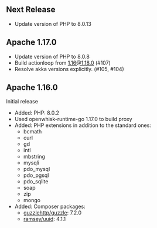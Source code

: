<!--
#
# Licensed to the Apache Software Foundation (ASF) under one or more
# contributor license agreements.  See the NOTICE file distributed with
# this work for additional information regarding copyright ownership.
# The ASF licenses this file to You under the Apache License, Version 2.0
# (the "License"); you may not use this file except in compliance with
# the License.  You may obtain a copy of the License at
#
#     http://www.apache.org/licenses/LICENSE-2.0
#
# Unless required by applicable law or agreed to in writing, software
# distributed under the License is distributed on an "AS IS" BASIS,
# WITHOUT WARRANTIES OR CONDITIONS OF ANY KIND, either express or implied.
# See the License for the specific language governing permissions and
# limitations under the License.
#
-->

## Next Release
- Update version of PHP to 8.0.13

## Apache 1.17.0
  - Update version of PHP to 8.0.8
  - Build actionloop from 1.16@1.18.0 (#107)
  - Resolve akka versions explicitly. (#105, #104)

## Apache 1.16.0
Initial release

- Added: PHP: 8.0.2
- Used openwhisk-runtime-go 1.17.0 to build proxy
- Added: PHP extensions in addition to the standard ones:
    - bcmath
    - curl
    - gd
    - intl
    - mbstring
    - mysqli
    - pdo_mysql
    - pdo_pgsql
    - pdo_sqlite
    - soap
    - zip
    - mongo
- Added: Composer packages:
    - [guzzlehttp/guzzle](https://packagist.org/packages/guzzlehttp/guzzle): 7.2.0
    - [ramsey/uuid](https://packagist.org/packages/ramsey/uuid): 4.1.1
